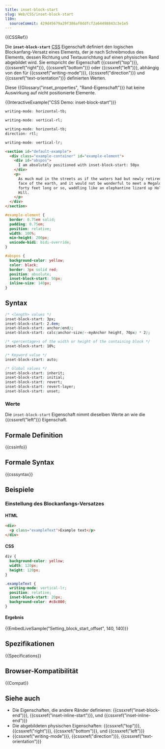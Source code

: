 ```yaml
---
title: inset-block-start
slug: Web/CSS/inset-block-start
l10n:
  sourceCommit: 429d45679a29f386af0ddfcf2a64498843c3e1e5
---
```


{{CSSRef}}

Die **`inset-block-start`** [CSS](/de/docs/Web/CSS) Eigenschaft definiert den logischen Blockanfang-Versatz eines Elements, der je nach Schreibmodus des Elements, dessen Richtung und Textausrichtung auf einen physischen Rand abgebildet wird. Sie entspricht der Eigenschaft {{cssxref("top")}}, {{cssxref("right")}}, {{cssxref("bottom")}} oder {{cssxref("left")}}, abhängig von den für {{cssxref("writing-mode")}}, {{cssxref("direction")}} und {{cssxref("text-orientation")}} definierten Werten.

Diese {{Glossary("inset_properties", "Rand-Eigenschaft")}} hat keine Auswirkung auf nicht positionierte Elemente.

{{InteractiveExample("CSS Demo: inset-block-start")}}

```css interactive-example-choice
writing-mode: horizontal-tb;
```

```css interactive-example-choice
writing-mode: vertical-rl;
```

```css interactive-example-choice
writing-mode: horizontal-tb;
direction: rtl;
```

```css interactive-example-choice
writing-mode: vertical-lr;
```

```html interactive-example
<section id="default-example">
  <div class="example-container" id="example-element">
    <div id="abspos">
      I am absolutely positioned with inset-block-start: 50px
    </div>
    <p>
      As much mud in the streets as if the waters had but newly retired from the
      face of the earth, and it would not be wonderful to meet a Megalosaurus,
      forty feet long or so, waddling like an elephantine lizard up Holborn
      Hill.
    </p>
  </div>
</section>
```

```css interactive-example
#example-element {
  border: 0.75em solid;
  padding: 0.75em;
  position: relative;
  width: 100%;
  min-height: 200px;
  unicode-bidi: bidi-override;
}

#abspos {
  background-color: yellow;
  color: black;
  border: 3px solid red;
  position: absolute;
  inset-block-start: 50px;
  inline-size: 140px;
}
```

## Syntax

```css
/* <length> values */
inset-block-start: 3px;
inset-block-start: 2.4em;
inset-block-start: anchor(end);
inset-block-start: calc(anchor-size(--myAnchor height, 70px) * 2);

/* <percentage>s of the width or height of the containing block */
inset-block-start: 10%;

/* Keyword value */
inset-block-start: auto;

/* Global values */
inset-block-start: inherit;
inset-block-start: initial;
inset-block-start: revert;
inset-block-start: revert-layer;
inset-block-start: unset;
```

### Werte

Die `inset-block-start` Eigenschaft nimmt dieselben Werte an wie die {{cssxref("left")}} Eigenschaft.

## Formale Definition

{{cssinfo}}

## Formale Syntax

{{csssyntax}}

## Beispiele

### Einstellung des Blockanfangs-Versatzes

#### HTML

```html
<div>
  <p class="exampleText">Example text</p>
</div>
```

#### CSS

```css
div {
  background-color: yellow;
  width: 120px;
  height: 120px;
}

.exampleText {
  writing-mode: vertical-lr;
  position: relative;
  inset-block-start: 20px;
  background-color: #c8c800;
}
```

#### Ergebnis

{{EmbedLiveSample("Setting_block_start_offset", 140, 140)}}

## Spezifikationen

{{Specifications}}

## Browser-Kompatibilität

{{Compat}}

## Siehe auch

- Die Eigenschaften, die andere Ränder definieren: {{cssxref("inset-block-end")}}, {{cssxref("inset-inline-start")}}, und {{cssxref("inset-inline-end")}}
- Die abgebildeten physischen Eigenschaften: {{cssxref("top")}}, {{cssxref("right")}}, {{cssxref("bottom")}}, und {{cssxref("left")}}
- {{cssxref("writing-mode")}}, {{cssxref("direction")}}, {{cssxref("text-orientation")}}
